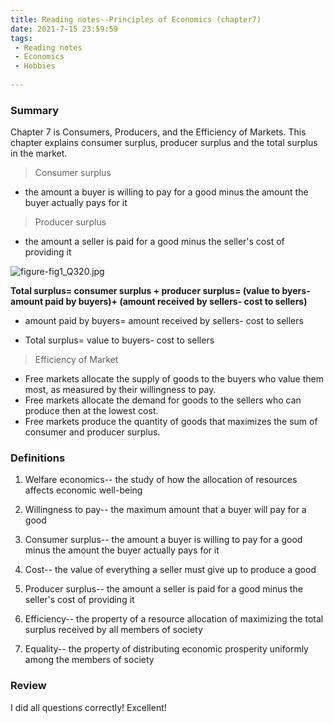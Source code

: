 ```yaml
---
title: Reading notes--Principles of Economics (chapter7)
date: 2021-7-15 23:59:59
tags:
 - Reading notes
 - Economics
 - Hobbies
 
---
```


### Summary

Chapter 7 is Consumers, Producers, and the Efficiency of Markets. This chapter explains consumer surplus, producer surplus and the total surplus in the market.

> Consumer surplus
 
*  the amount a buyer is willing to pay for a good minus the amount the buyer actually pays for it

> Producer surplus

* the amount a seller is paid for a good minus the seller's cost of providing it

![figure-fig1_Q320.jpg](https://i.loli.net/2021/07/15/lkNJUen3Yf2wuqC.jpg)

**Total surplus= consumer surplus + producer surplus= (value to byers- amount paid by buyers)+ (amount received by sellers- cost to sellers)**

* amount paid by buyers= amount received by sellers- cost to sellers

* Total surplus= value to buyers- cost to sellers

> Efficiency of Market



* Free markets allocate the supply of goods to the buyers who value them most, as measured by their willingness to pay.
* Free markets allocate the demand for goods to the sellers who can produce then at the lowest cost.
* Free markets produce the quantity of goods that maximizes the sum of consumer and producer surplus.

### Definitions

1. Welfare economics-- the study of how the allocation of resources affects economic well-being

2. Willingness to pay-- the maximum amount that a buyer will pay for a good

3. Consumer surplus-- the amount a buyer is willing to pay for a good minus the amount the buyer actually pays for it

4. Cost-- the value of everything a seller must give up to produce a good
 
5. Producer surplus-- the amount a seller is paid for a good minus the seller's cost of providing it

6. Efficiency-- the property of a resource allocation of maximizing the total surplus received by all members of society

7. Equality-- the property of distributing economic prosperity uniformly among the members of society

### Review

I did all questions correctly! Excellent!
